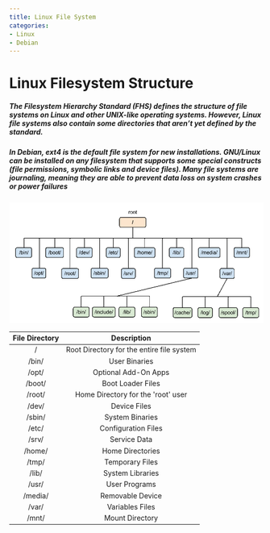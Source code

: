 ```yaml
---
title: Linux File System
categories:
- Linux
- Debian
---
```


# Linux Filesystem Structure
##### The Filesystem Hierarchy Standard (FHS) defines the structure of file systems on Linux and other UNIX-like operating systems. However, Linux file systems also contain some directories that aren’t yet defined by the standard.

##### In Debian, ext4 is the default file system for new installations. GNU/Linux can be installed on any filesystem that supports some special constructs (file permissions, symbolic links and device files). Many file systems are journaling, meaning they are able to prevent data loss on system crashes or power failures

![Linux File System](/image/LinuxFileSystem.png)

| File Directory | Description |
| :-: |:-:|
| / | Root Directory for the entire file system |
| /bin/ | User Binaries |
| /opt/ | Optional Add-On Apps |
| /boot/ | Boot Loader Files |
| /root/ | Home Directory for the 'root' user |
| /dev/ | Device Files |
| /sbin/ | System Binaries |
| /etc/ | Configuration Files |
| /srv/ | Service Data |
| /home/ | Home Directories |
| /tmp/ | Temporary Files |
| /lib/ | System Libraries |
| /usr/ | User Programs |
| /media/ | Removable Device |
| /var/ | Variables Files |
| /mnt/ | Mount Directory |
